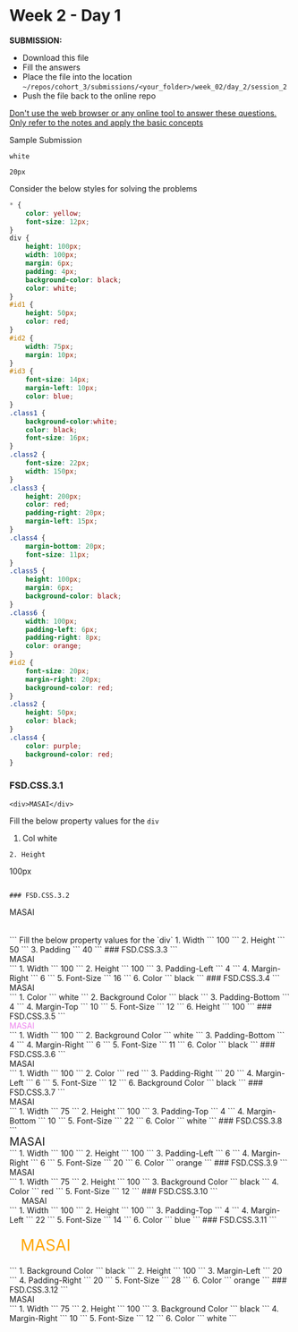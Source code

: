 # Week 2 - Day 1

**SUBMISSION:**
- Download this file
- Fill the answers
- Place the file into the location `~/repos/cohort_3/submissions/<your_folder>/week_02/day_2/session_2` 
- Push the file  back to the online repo

<u>Don't use the web browser or any online tool to answer these questions. Only refer to the notes and apply the basic concepts</u>

Sample Submission

```
white
```
```
20px
```

Consider the below styles for solving the problems

```css
* {
    color: yellow;
    font-size: 12px;
}
div {
	height: 100px;
    width: 100px;
    margin: 6px;
    padding: 4px;
    background-color: black;
    color: white;
}
#id1 {
    height: 50px;
    color: red;
}
#id2 {
    width: 75px;
    margin: 10px;
}
#id3 {
    font-size: 14px;
    margin-left: 10px;
    color: blue;
}
.class1 {
    background-color:white;
    color: black;
    font-size: 16px;
}
.class2 {
    font-size: 22px;
    width: 150px;
}
.class3 {
    height: 200px;
    color: red;
    padding-right: 20px;
    margin-left: 15px;
}
.class4 {
    margin-bottom: 20px;
    font-size: 11px;
}
.class5 {
    height: 100px;
    margin: 6px;
    background-color: black;
}
.class6 {
    width: 100px;
    padding-left: 6px;
    padding-right: 8px;
    color: orange;
}
#id2 {
    font-size: 20px;
    margin-right: 20px;
    background-color: red;
}
.class2 {
    height: 50px;
    color: black;
}
.class4 {
    color: purple;
    background-color: red;
}
```



### FSD.CSS.3.1

```
<div>MASAI</div>
```
Fill the below property values for the `div`
1. Col
white
```
2. Height
```
100px
```

### FSD.CSS.3.2

```
<div style="height:50px;">MASAI</div>
```
Fill the below property values for the `div`
1. Width
```
100
```
2. Height
```
50
```
3. Padding
```
40
```
### FSD.CSS.3.3
```
<div class="class1">MASAI</div>
```
1. Width
```
100
```
2. Height
```
100
```
3. Padding-Left
```
4
```
4. Margin-Right
```
6
```
5. Font-Size
```
16
```
6. Color
```
black
```
### FSD.CSS.3.4
```
<div id="id2">MASAI</div>
```
1. Color
```
white
```
2. Background Color
```
black
```
3. Padding-Bottom
```
4
```
4. Margin-Top
```
10
```
5. Font-Size
```
12
```
6. Height
```
100
```
### FSD.CSS.3.5
```
<div class="class1 class4" style="color:violet">MASAI</div>
```
1. Width
```
100
```
2. Background Color
```
white
```
3. Padding-Bottom
```
4
```
4. Margin-Right
```
6
```
5. Font-Size
```
11
```
6. Color
```
black
```
### FSD.CSS.3.6
```
<div class="class5 class3" id="id1">MASAI</div>
```
1. Width
```
100
```
2. Color
```
red
```
3. Padding-Right
```
20
```
4. Margin-Left
```
6
```
5. Font-Size
```
12
```
6. Background Color
```
black
```
### FSD.CSS.3.7
```
<div class="class2" id="id2">MASAI</div>
```
1. Width
```
75
```
2. Height
```
100
```
3. Padding-Top
```
4
```
4. Margin-Bottom
```
10
```
5. Font-Size
```
22
```
6. Color
```
white
```
### FSD.CSS.3.8
```
<div class="class4 class2 class6" style="font-size:20px">MASAI</div>
```
1. Width
```
100
```
2. Height
```
100
```
3. Padding-Left
```
6
```
4. Margin-Right
```
6
```
5. Font-Size
```
20
```
6. Color
```
orange
```
### FSD.CSS.3.9
```
<div class="class5 class3" id="id2">MASAI</div>
```
1. Width
```
75
```
2. Height
```
100
```
3. Background Color
```
black
```
4. Color
```
red
```
5. Font-Size
```
12
```
### FSD.CSS.3.10
```
<div class="class2 class4 class5" id="id3" style="margin-left:22px">MASAI</div>
```
1. Width
```
100
```
2. Height
```
100
```
3. Padding-Top
```
4
```
4. Margin-Left
```
22
```
5. Font-Size
```
14
```
6. Color
```
blue
```
### FSD.CSS.3.11
```
<div class="class5 class3" id="id3" style="color:orange; font-size:28px; margin:20px">MASAI</div>
```
1. Background Color
```
black
```
2. Height
```
100
```
3. Margin-Left
```
20
```
4. Padding-Right
```
20
```
5. Font-Size
```
28
```
6. Color
```
orange
```
### FSD.CSS.3.12
```
<div id="id2">MASAI</div>
```
1. Width
```
75
```
2. Height
```
100
```
3. Background Color
```
black
```
4. Margin-Right
```
10
```
5. Font-Size
```
12
```
6. Color
```
white
```